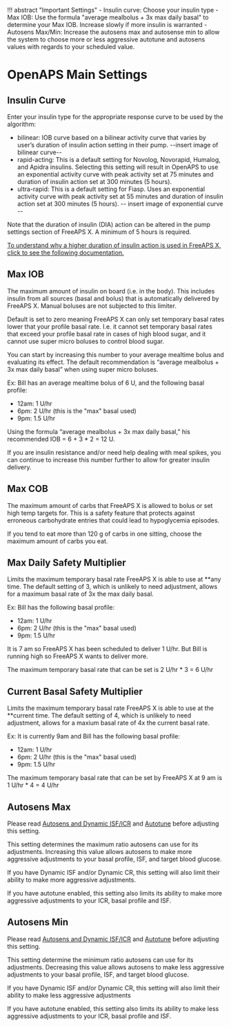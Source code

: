 !!! abstract "Important Settings"
    - Insulin curve: Choose your insulin type
    - Max IOB: Use the formula "average mealbolus + 3x max daily basal" to determine your Max IOB. Increase slowly if more insulin is warranted
    - Autosens Max/Min: Increase the autosens max and autosense min to allow the system to choose more or less aggressive autotune and autosens values with regards to your scheduled value.

# OpenAPS Main Settings
## Insulin Curve
Enter your insulin type for the appropriate response curve to be used by the algorithm:

- bilinear: IOB curve based on a bilinear activity curve that varies by user’s duration of insulin action setting in their pump.
--insert image of bilinear curve--
- rapid-acting: This is a default setting for Novolog, Novorapid, Humalog, and Apidra insulins. Selecting this setting will result in OpenAPS to use an exponential activity curve with peak activity set at 75 minutes and duration of insulin action set at 300 minutes (5 hours).
- ultra-rapid: This is a default setting for Fiasp. Uses an exponential activity curve with peak activity set at 55 minutes and duration of insulin action set at 300 minutes (5 hours).
-- insert image of exponential curve --

Note that the duration of insulin (DIA) action can be altered in the pump settings section of FreeAPS X. A minimum of 5 hours is required.

[To understand why a higher duration of insulin action is used in FreeAPS X, click to see the following documentation.](https://www.diabettech.com/insulin/why-we-are-regularly-wrong-in-the-duration-of-insulin-action-dia-times-we-use-and-why-it-matters/)

## Max IOB
The maximum amount of insulin on board (i.e. in the body). This includes insulin from all sources (basal and bolus) that is automatically delivered by FreeAPS X. Manual boluses are not subjected to this limiter. 

Default is set to zero meaning FreeAPS X can only set temporary basal rates lower that your profile basal rate. I.e. it cannot set temporary basal rates that exceed your profile basal rate in cases of high blood sugar, and it cannot use super micro boluses to control blood sugar.  

You can start by increasing this number to your average mealtime bolus and evaluating its effect. The default recommendation is “average mealbolus + 3x max daily basal” when using super micro boluses.

Ex: Bill has an average mealtime bolus of 6 U, and the following basal profile:

- 12am: 1 U/hr
- 6pm: 2 U/hr (this is the "max" basal used) 
- 9pm: 1.5 U/hr 

Using the formula “average mealbolus + 3x max daily basal,” his recommended IOB = 6 + 3 * 2 = 12 U. 

If you are insulin resistance and/or need help dealing with meal spikes, you can continue to increase this number further to allow for greater insulin delivery.

## Max COB
The maximum amount of carbs that FreeAPS X is allowed to bolus or set high temp targets for. This is a safety feature that protects against erroneous carbohydrate entries that could lead to hypoglycemia episodes.

If you tend to eat more than 120 g of carbs in one sitting, choose the maximum amount of carbs you eat.

## Max Daily Safety Multiplier
Limits the maximum temporary basal rate FreeAPS X is able to use at **any time. The default setting of 3, which is unlikely to need adjustment, allows for a maximum basal rate of 3x the max daily basal.

Ex: Bill has the following basal profile:

- 12am: 1 U/hr
- 6pm: 2 U/hr (this is the "max" basal used) 
- 9pm: 1.5 U/hr 

It is 7 am so FreeAPS X has been scheduled to deliver 1 U/hr. But Bill is running high so FreeAPS X wants to deliver more.

The maximum temporary basal rate that can be set is 2 U/hr * 3 = 6 U/hr

## Current Basal Safety Multiplier 
Limits the maximum temporary basal rate FreeAPS X is able to use at the **current time. The default setting of 4, which is unlikely to need adjustment, allows for a maxium basal rate of 4x the current basal rate. 

Ex: It is currently 9am and Bill has the following basal profile:

- 12am: 1 U/hr
- 6pm: 2 U/hr (this is the "max" basal used) 
- 9pm: 1.5 U/hr 

The maximum temporary basal rate that can be set by FreeAPS X at 9 am is 1 U/hr * 4 = 4 U/hr

## Autosens Max
Please read [Autosens and Dynamic ISF/ICR](../concepts/autosens-dynamic.md) and [Autotune](../concepts/autotune.md) before adjusting this setting.

This setting determines the maximum ratio autosens can use for its adjustments. Increasing this value allows autosens to make more aggressive adjustments to your basal profile, ISF, and target blood glucose.

If you have Dynamic ISF and/or Dynamic CR, this setting will also limit their ability to make more aggressive adjustments.

If you have autotune enabled, this setting also limits its ability to make more aggressive adjustments to your ICR, basal profile and ISF.

## Autosens Min
Please read [Autosens and Dynamic ISF/ICR](../concepts/autosens-dynamic.md) and [Autotune](../concepts/autotune.md) before adjusting this setting.

This setting determine the minimum ratio autosens can use for its adjustments. Decreasing this value allows autosens to make less aggressive adjustments to your basal profile, ISF, and target blood glucose.

If you have Dynamic ISF and/or Dynamic CR, this setting will also limit their ability to make less aggressive adjustments

If you have autotune enabled, this setting also limits its ability to make less aggressive adjustments to your ICR, basal profile and ISF.
